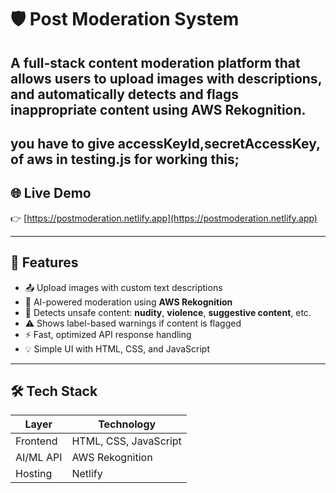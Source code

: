 
# 🛡️ Post Moderation System

A full-stack content moderation platform that allows users to upload images with descriptions, and automatically detects and flags inappropriate content using **AWS Rekognition**.
---
you have to give accessKeyId,secretAccessKey, of aws in testing.js for working this; 
---

## 🌐 Live Demo

👉 [https://postmoderation.netlify.app](https://postmoderation.netlify.app)

---
## 🚀 Features

- 📤 Upload images with custom text descriptions
- 🤖 AI-powered moderation using **AWS Rekognition**
- 🧠 Detects unsafe content: **nudity**, **violence**, **suggestive content**, etc.
- ⚠️ Shows label-based warnings if content is flagged
- ⚡ Fast, optimized API response handling
- 💡 Simple UI with HTML, CSS, and JavaScript

---

## 🛠️ Tech Stack

| Layer       | Technology             |
|-------------|------------------------|
| Frontend    | HTML, CSS, JavaScript  |
| AI/ML API   | AWS Rekognition        |
| Hosting     | Netlify


